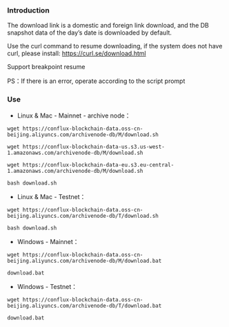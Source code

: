 ### Introduction
The download link is a domestic and foreign link download, and the DB snapshot data of the day’s date is downloaded by default.

Use the curl command to resume downloading, if the system does not have curl, please install: https://curl.se/download.html

Support breakpoint resume

PS：If there is an error, operate according to the script prompt  

### Use
- Linux & Mac - Mainnet - archive node：  
```
wget https://conflux-blockchain-data.oss-cn-beijing.aliyuncs.com/archivenode-db/M/download.sh      
```
```
wget https://conflux-blockchain-data-us.s3.us-west-1.amazonaws.com/archivenode-db/M/download.sh
```
```
wget https://conflux-blockchain-data-eu.s3.eu-central-1.amazonaws.com/archivenode-db/M/download.sh
```
```
bash download.sh  
```

- Linux & Mac - Testnet：  
```
wget https://conflux-blockchain-data.oss-cn-beijing.aliyuncs.com/archivenode-db/T/download.sh  
```
```
bash download.sh  
```

- Windows - Mainnet：  
```
wget https://conflux-blockchain-data.oss-cn-beijing.aliyuncs.com/archivenode-db/M/download.bat    
```
```
download.bat  
```

- Windows - Testnet：  
```
wget https://conflux-blockchain-data.oss-cn-beijing.aliyuncs.com/archivenode-db/T/download.bat  
```
```
download.bat  
```
